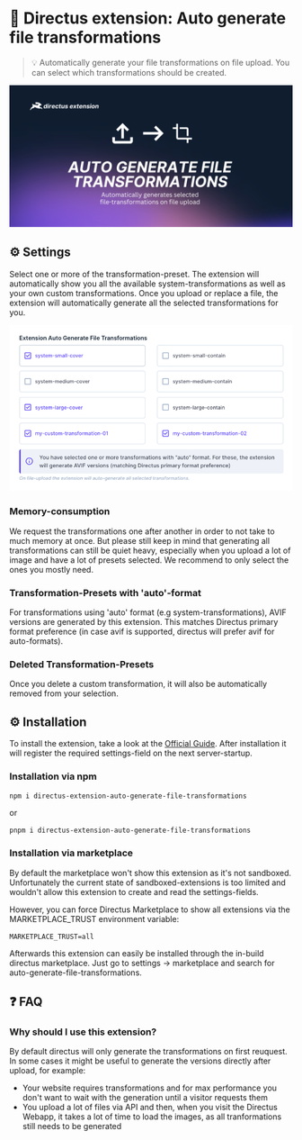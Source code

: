 # 🐰 Directus extension: Auto generate file transformations
> 💡 Automatically generate your file transformations on file upload. You can select which transformations should be created.

![](https://raw.githubusercontent.com/utomic-media/directus-extension-auto-generate-file-transformations/main/docs/Directus-Extension-Auto-Generate-File-Transformations.png)

## ⚙ Settings
Select one or more of the transformation-preset. The extension will automatically show you all the available system-transformations as well as your own custom transformations. Once you upload or replace a file, the extension will automatically generate all the selected transformations for you. 

![](https://raw.githubusercontent.com/utomic-media/directus-extension-auto-generate-file-transformations/main/docs/screenshots/settings.png)

### Memory-consumption
We request the transformations one after another in order to not take to much memory at once. But please still keep in mind that generating all transformations can still be quiet heavy, especially when you upload a lot of image and have a lot of presets selected. We recommend to only select the ones you mostly need. 

### Transformation-Presets with 'auto'-format
For transformations using 'auto' format (e.g system-transformations), AVIF versions are generated by this extension. This matches Directus primary format preference (in case avif is supported, directus will prefer avif for auto-formats).

### Deleted Transformation-Presets
Once you delete a custom transformation, it will also be automatically removed from your selection.



## ⚙️ Installation
To install the extension, take a look at the [Official Guide](https://docs.directus.io/extensions/installing-extensions.html).
After installation it will register the required settings-field on the next server-startup.

### Installation via npm

```
npm i directus-extension-auto-generate-file-transformations
```

or

```
pnpm i directus-extension-auto-generate-file-transformations
```


### Installation via marketplace
By default the marketplace won't show this extension as it's not sandboxed.
Unfortunately the current state of sandboxed-extensions is too limited and wouldn't allow this extension to create and read the settings-fields.

However, you can force Directus Marketplace to show all extensions via the MARKETPLACE_TRUST environment variable:
```env
MARKETPLACE_TRUST=all
````

Afterwards this extension can easily be installed through the in-build directus marketplace. Just go to settings -> marketplace and search for auto-generate-file-transformations.



## ❓ FAQ

### Why should I use this extension?

By default directus will only generate the transformations on first reuquest. In some cases it might be useful to generate the versions directly after upload, for example:
- Your website requires transformations and for max performance you don't want to wait with the generation until a visitor requests them
- You upload a lot of files via API and then, when you visit the Directus Webapp, it takes a lot of time to load the images, as all tranformations still needs to be generated
